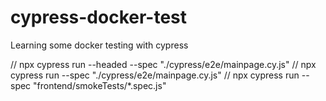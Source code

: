 # cypress-docker-test
Learning some docker testing with cypress




// npx cypress run --headed --spec "./cypress/e2e/mainpage.cy.js"
// npx cypress run --spec "./cypress/e2e/mainpage.cy.js"
// npx cypress run --spec "frontend/smokeTests/*.spec.js"